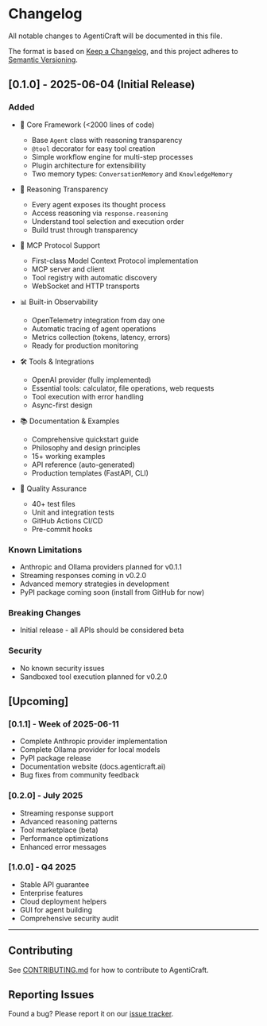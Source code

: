 # Changelog

All notable changes to AgentiCraft will be documented in this file.

The format is based on [Keep a Changelog](https://keepachangelog.com/en/1.0.0/),
and this project adheres to [Semantic Versioning](https://semver.org/spec/v2.0.0.html).

## [0.1.0] - 2025-06-04 (Initial Release)

### Added
- 🎯 Core Framework (<2000 lines of code)
  - Base `Agent` class with reasoning transparency
  - `@tool` decorator for easy tool creation
  - Simple workflow engine for multi-step processes
  - Plugin architecture for extensibility
  - Two memory types: `ConversationMemory` and `KnowledgeMemory`

- 🧠 Reasoning Transparency
  - Every agent exposes its thought process
  - Access reasoning via `response.reasoning`
  - Understand tool selection and execution order
  - Build trust through transparency

- 🔌 MCP Protocol Support
  - First-class Model Context Protocol implementation
  - MCP server and client
  - Tool registry with automatic discovery
  - WebSocket and HTTP transports

- 📊 Built-in Observability
  - OpenTelemetry integration from day one
  - Automatic tracing of agent operations
  - Metrics collection (tokens, latency, errors)
  - Ready for production monitoring

- 🛠️ Tools & Integrations
  - OpenAI provider (fully implemented)
  - Essential tools: calculator, file operations, web requests
  - Tool execution with error handling
  - Async-first design

- 📚 Documentation & Examples
  - Comprehensive quickstart guide
  - Philosophy and design principles
  - 15+ working examples
  - API reference (auto-generated)
  - Production templates (FastAPI, CLI)

- 🧪 Quality Assurance
  - 40+ test files
  - Unit and integration tests
  - GitHub Actions CI/CD
  - Pre-commit hooks

### Known Limitations
- Anthropic and Ollama providers planned for v0.1.1
- Streaming responses coming in v0.2.0
- Advanced memory strategies in development
- PyPI package coming soon (install from GitHub for now)

### Breaking Changes
- Initial release - all APIs should be considered beta

### Security
- No known security issues
- Sandboxed tool execution planned for v0.2.0

## [Upcoming]

### [0.1.1] - Week of 2025-06-11
- Complete Anthropic provider implementation
- Complete Ollama provider for local models
- PyPI package release
- Documentation website (docs.agenticraft.ai)
- Bug fixes from community feedback

### [0.2.0] - July 2025
- Streaming response support
- Advanced reasoning patterns
- Tool marketplace (beta)
- Performance optimizations
- Enhanced error messages

### [1.0.0] - Q4 2025
- Stable API guarantee
- Enterprise features
- Cloud deployment helpers
- GUI for agent building
- Comprehensive security audit

---

## Contributing

See [CONTRIBUTING.md](CONTRIBUTING.md) for how to contribute to AgentiCraft.

## Reporting Issues

Found a bug? Please report it on our [issue tracker](https://github.com/agenticraft/agenticraft/issues).
